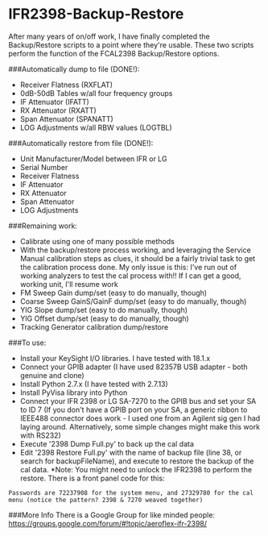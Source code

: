 # IFR2398-Backup-Restore
 After many years of on/off work, I have finally completed the Backup/Restore scripts to a point where they're usable. These two scripts perform the function of the FCAL2398 Backup/Restore options.

###Automatically dump to file (DONE!):
- Receiver Flatness (RXFLAT)
- 0dB-50dB Tables w/all four frequency groups
- IF Attenuator (IFATT)
- RX Attenuator (RXATT)
- Span Attenuator (SPANATT)
- LOG Adjustments w/all RBW values (LOGTBL)

###Automatically restore from file (DONE!):
- Unit Manufacturer/Model between IFR or LG
- Serial Number
- Receiver Flatness
- IF Attenuator
- RX Attenuator
- Span Attenuator
- LOG Adjustments

###Remaining work:
- Calibrate using one of many possible methods
- With the backup/restore process working, and leveraging the Service Manual calibration steps as clues, it should be a fairly trivial task to get the calibration process done. My only issue is this: I've run out of working analyzers to test the cal process with!! If I can get a good, working unit, I'll resume work
- FM Sweep Gain dump/set (easy to do manually, though)
- Coarse Sweep GainS/GainF dump/set (easy to do manually, though)
- YIG Slope dump/set (easy to do manually, though)
- YIG Offset dump/set (easy to do manually, though)
- Tracking Generator calibration dump/restore

###To use:
- Install your KeySight I/O libraries. I have tested with 18.1.x
- Connect your GPIB adapter (I have used 82357B USB adapter - both genuine and clone)
- Install Python 2.7.x (I have tested with 2.7.13)
- Install PyVisa library into Python
- Connect your IFR 2398 or LG SA-7270 to the GPIB bus and set your SA to ID 7 (If you don't have a GPIB port on your SA, a generic ribbon to IEEE488 connector does work - I used one from an Agilent sig gen I had laying around. Alternatively, some simple changes might make this work with RS232)
- Execute '2398 Dump Full.py' to back up the cal data
- Edit '2398 Restore Full.py' with the name of backup file (line 38, or search for backupFileName), and execute to restore the backup of the cal data. *Note: You might need to unlock the IFR2398 to perform the restore. There is a front panel code for this:
```
Passwords are 72237908 for the system menu, and 27329780 for the cal menu (notice the pattern? 2398 & 7270 weaved together)
```
###More Info
There is a Google Group for like minded people: https://groups.google.com/forum/#!topic/aeroflex-ifr-2398/
